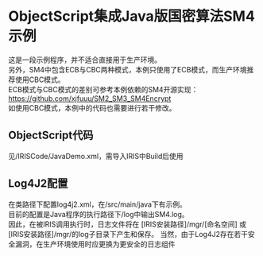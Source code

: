 # ObjectScript集成Java版国密算法SM4示例
这是一段示例程序，并不适合直接用于生产环境。  
另外，SM4中包含ECB与CBC两种模式，本例只使用了ECB模式，而生产环境推荐使用CBC模式。  
ECB模式与CBC模式的差别可参考本例依赖的SM4开源实现：https://github.com/xjfuuu/SM2_SM3_SM4Encrypt   
如使用CBC模式，本例中的代码也需要进行若干修改。

## ObjectScript代码
见/IRISCode/JavaDemo.xml，需导入IRIS中Build后使用

## Log4J2配置
在类路径下配置log4j2.xml，在/src/main/java下有示例。    
目前的配置是Java程序的执行路径下/log中输出SM4.log。  
因此，在被IRIS调用执行时，日志文件将在 [IRIS安装路径]/mgr/[命名空间] 或 [IRIS安装路径]/mgr/的log子目录下产生和保存。
当然，由于Log4J2存在若干安全漏洞，在生产环境使用时应更换为更安全的日志组件







